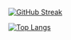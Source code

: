 [![GitHub Streak](https://github-readme-streak-stats.herokuapp.com/?user=DenverCoder1&theme=hacker&hide_border=true&date_format=M%20j%5B%2C%20Y%5D&background=000000&border=1AAEC6)](https://git.io/streak-stats)

[![Top Langs](https://github-readme-stats.vercel.app/api/top-langs/?username=anuraghazra&layout=compact)](https://github.com/anuraghazra/github-readme-stats)
